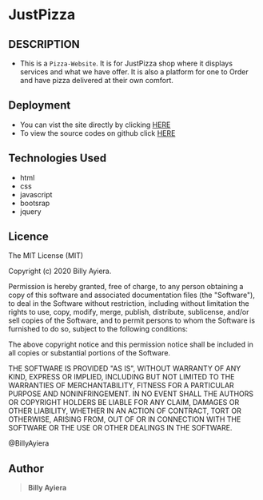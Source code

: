 # JustPizza

## DESCRIPTION

- This is a  `Pizza-Website`. It is for JustPizza shop where it displays services and what we have offer. It is  also a platform for one to Order and have pizza delivered at their own comfort.

## Deployment
- You can vist the site directly by clicking [HERE]()
- To view the source codes on github click [HERE]()

## Technologies Used
 - html
 - css
 - javascript
 - bootsrap 
 - jquery
 
## Licence

The MIT License (MIT)

Copyright (c) 2020 Billy Ayiera.

Permission is hereby granted, free of charge, to any person obtaining a copy of this software and associated documentation files (the "Software"), to deal in the Software without restriction, including without limitation the rights to use, copy, modify, merge, publish, distribute, sublicense, and/or sell copies of the Software, and to permit persons to whom the Software is furnished to do so, subject to the following conditions:

The above copyright notice and this permission notice shall be included in all copies or substantial portions of the Software.

THE SOFTWARE IS PROVIDED "AS IS", WITHOUT WARRANTY OF ANY KIND, EXPRESS OR IMPLIED, INCLUDING BUT NOT LIMITED TO THE WARRANTIES OF MERCHANTABILITY, FITNESS FOR A PARTICULAR PURPOSE AND NONINFRINGEMENT. IN NO EVENT SHALL THE AUTHORS OR COPYRIGHT HOLDERS BE LIABLE FOR ANY CLAIM, DAMAGES OR OTHER LIABILITY, WHETHER IN AN ACTION OF CONTRACT, TORT OR OTHERWISE, ARISING FROM, OUT OF OR IN CONNECTION WITH THE SOFTWARE OR THE USE OR OTHER DEALINGS IN THE SOFTWARE.

@BillyAyiera

## Author

> **Billy Ayiera**
